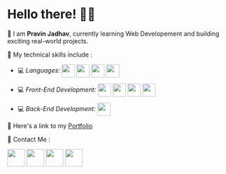 # Hello there! 👋🏻


📌 I am **Pravin Jadhav**, currently learning Web Developement and building exciting real-world projects.

📌 My technical skills include :


 - 💻 *Languages:*  <img align="center" height="30" src="https://img.icons8.com/color/144/000000/javascript.png"/> <img align="center" height="30" src="https://img.icons8.com/ultraviolet/480/000000/react.png"/> <img align="center" height="30" src="https://img.icons8.com/color/48/000000/typescript.png"/> <img align="center" height="30" src="https://user-images.githubusercontent.com/69760792/121766706-a67ec180-cb71-11eb-923d-69fc323bafa4.png"/>

 - 💻 *Front-End Development:* <img align="center" height="30" src="https://img.icons8.com/color/144/000000/html-5.png"/> <img align="center" height="30" src="https://img.icons8.com/color/144/000000/css3.png"/> <img align="center" height="30" src="https://img.icons8.com/color/144/000000/javascript.png"/> <img align="center" height="30" src="https://img.icons8.com/ultraviolet/480/000000/react.png"/> 

 - 💻 *Back-End Development:*  <img align="center" height="30" src="https://user-images.githubusercontent.com/69760792/121766706-a67ec180-cb71-11eb-923d-69fc323bafa4.png"/> 


📌 Here's a link to my [Portfolio](https://pravinjadhav.com/)


📌 Contact Me :

[<img align="center" height="40" src="https://img.icons8.com/color/48/000000/hot-article.png"/>](https://pravinjadhav.hashnode.dev/)
[<img align="center" height="40" src="https://img.icons8.com/color/144/000000/linkedin.png"/>](https://www.linkedin.com/in/pravinpadmakarjadhav/)
[<img align="center" height="40" src="https://img.icons8.com/fluent/144/000000/twitter.png"/>](https://twitter.com/askpravinjadhav)
[<img align="center" height="40" src="https://img.icons8.com/fluent/144/000000/instagram-new.png"/>](https://www.instagram.com/askpravinjadhav/)
